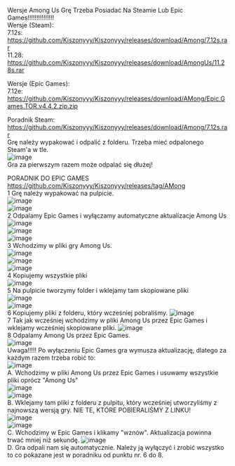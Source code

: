 Wersje Among Us
Grę Trzeba Posiadać Na Steamie Lub Epic Games!!!!!!!!!!!!!!!                    
Wersje (Steam):                                                                    
7.12s: https://github.com/Kiszonyyy/Kiszonyyy/releases/download/Among/7.12s.rar        
11.28: https://github.com/Kiszonyyy/Kiszonyyy/releases/download/AmongUs/11.28s.rar

Wersje (Epic Games):                                                                            
7.12e:       
https://github.com/Kiszonyyy/Kiszonyyy/releases/download/AMong/Epic.Games.TOR.v4.4.2.zip.zip

Poradnik Steam:                          
https://github.com/Kiszonyyy/Kiszonyyy/releases/download/Among/7.12s.rar                             
Grę należy wypakować i odpalić z folderu. Trzeba mieć odpalonego Steam'a w tle.                                           
![image](https://github.com/Kiszonyyy/Kiszonyyy/assets/152332368/95431cc6-0fcd-4697-930d-1242d583ee44)                                                     
Gra za pierwszym razem może odpalać się dłużej!                                                                        

PORADNIK DO EPIC GAMES                                                  
https://github.com/Kiszonyyy/Kiszonyyy/releases/tag/AMong                                                             
1 Grę należy wypakować na pulpicie.                                                            
![image](https://github.com/Kiszonyyy/Kiszonyyy/assets/152332368/d8f01bd9-fb6b-4e57-b6ad-0798ba82bf1f)                                              
![image](https://github.com/Kiszonyyy/Kiszonyyy/assets/152332368/4f9cf303-1629-4fe2-817c-69122790c487)                                                    
2 Odpalamy Epic Games i wyłączamy automatyczne aktualizacje Among Us                                                                                  
![image](https://github.com/Kiszonyyy/Kiszonyyy/assets/152332368/6b989c44-740d-40ca-a53d-f8dc987cbf5c)                                          
![image](https://github.com/Kiszonyyy/Kiszonyyy/assets/152332368/575e80c4-a3bf-4238-920a-06745837938d)                                                 
![image](https://github.com/Kiszonyyy/Kiszonyyy/assets/152332368/9167da8b-7e43-42aa-98d5-cb2660959f4d)                                                      
3 Wchodzimy w pliki gry Among Us.                                                            
![image](https://github.com/Kiszonyyy/Kiszonyyy/assets/152332368/4de4d04b-dd1a-4e2f-b80b-03f27d8c5667)                                                                
![image](https://github.com/Kiszonyyy/Kiszonyyy/assets/152332368/cb965734-5fd7-4b63-b3aa-56e947497783)                                                            
![image](https://github.com/Kiszonyyy/Kiszonyyy/assets/152332368/4bc809f6-9761-4434-8610-eb8601adf2f0)                                                                                    
4 Kopiujemy wszystkie pliki                                                            
![image](https://github.com/Kiszonyyy/Kiszonyyy/assets/152332368/feefe484-51d8-4ac6-9f6f-c49e7e25dacb)                                    
5 Na pulpicie tworzymy folder i wklejamy tam skopiowane pliki                                                        
![image](https://github.com/Kiszonyyy/Kiszonyyy/assets/152332368/1922a316-7b93-49c8-9e94-adfb1ef50c29)                                              
![image](https://github.com/Kiszonyyy/Kiszonyyy/assets/152332368/1a2eb60c-8084-4278-ac55-fe18ad9096bf)                                    
6 Kopiujemy pliki z folderu, który wcześniej pobraliśmy.
![image](https://github.com/Kiszonyyy/Kiszonyyy/assets/152332368/ead372d8-5992-4e5f-bdae-d5e2f3a55cef)                                                
7 Tak jak wcześniej wchodzimy w pliki Among Us przez Epic Games i wklejamy wcześniej skopiowane pliki.
![image](https://github.com/Kiszonyyy/Kiszonyyy/assets/152332368/c9fc306b-d459-4fdd-9736-141bf68a6aed)                                                        
8 Odpalamy Among Us przez Epic Games.                                                                                                  
![image](https://github.com/Kiszonyyy/Kiszonyyy/assets/152332368/b1c5cb1b-c0c7-42e6-b65a-2ad06a0d2c84)                                                                              
Uwaga!!!!! Po wyłączeniu Epic Games gra wymusza aktualizację, dlatego za każdym razem trzeba robić to:                                                          
![image](https://github.com/Kiszonyyy/Kiszonyyy/assets/152332368/9660b6c4-9a32-47e4-8bf3-1cd835cfde24)                                                      
A. Wchodzimy w pliki Among Us przez Epic Games i usuwamy wszystkie pliki oprócz "Among Us"                                                                           
![image](https://github.com/Kiszonyyy/Kiszonyyy/assets/152332368/d92f0123-eede-4400-b323-984d9c20aba5)                                                                
![image](https://github.com/Kiszonyyy/Kiszonyyy/assets/152332368/deb663e1-e3b8-4262-bc46-dae0837e49b5)                                                              
B. Wklejamy tam pliki z folderu z pulpitu, który wcześniej utworzyliśmy z najnowszą wersją gry. NIE TE, KTÓRE POBIERALIŚMY Z LINKU!                                                                                                         
![image](https://github.com/Kiszonyyy/Kiszonyyy/assets/152332368/59f17d0d-d5cf-4a8e-b9c2-aad73e15bdb5)                                                                                      
![image](https://github.com/Kiszonyyy/Kiszonyyy/assets/152332368/011fbb6a-6386-437b-ac82-5c0815dbe271)                                                              
C. Wchodzimy w Epic Games i klikamy "wznów". Aktualizacja powinna trwać mniej niż sekundę. 
![image](https://github.com/Kiszonyyy/Kiszonyyy/assets/152332368/4f1e7267-8211-4904-bb28-c35939827912)                                                                      
D. Gra odpali nam się automatycznie. Należy ją wyłączyć i zrobić wszystko to co pokazane jest w poradniku od punktu nr. 6 do 8.

